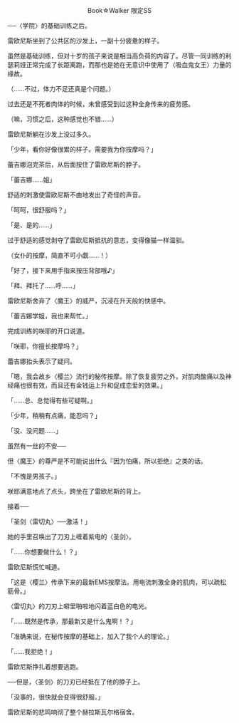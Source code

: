 <p align="center">Book☆Walker 限定SS</p>

──〈学院〉的基础训练之后。

雷欧尼斯坐到了公共区的沙发上，一副十分疲惫的样子。

虽然是基础训练，但对十岁的孩子来说是相当高负荷的内容了。尽管一同训练的利瑟莉娅正常完成了长距离跑，而那也是她在无意识中使用了〈吸血鬼女王〉力量的缘故。

（……不过，体力不足还真是个问题。）

过去还是不死者肉体的时候，未曾感受到过这种全身传来的疲劳感。

（嘛，习惯之后，这种感觉也不错……）

雷欧尼斯躺在沙发上没过多久。

「少年，看你好像很累的样子。需要我为你按摩吗？」

蕾吉娜泡完茶后，从后面按住了雷欧尼斯的脖子。

「蕾吉娜……姐」

舒适的刺激使雷欧尼斯不由地发出了奇怪的声音。

「呵呵，很舒服吗？」

「是、是的……」

过于舒适的感觉剥夺了雷欧尼斯抵抗的意志，变得像猫一样温驯。

（女仆的按摩，简直不可小觑……！）

「好了，接下来用手指来按压背部哦♪」

「拜、拜托了……呼……」

雷欧尼斯舍弃了〈魔王〉的威严，沉浸在升天般的快感中。

「蕾吉娜学姐，我也来帮忙。」

完成训练的咲耶的开口说道。

「咲耶，你擅长按摩吗？」

蕾吉娜抬头表示了疑问。

「嗯，我会故乡〈樱兰〉流行的秘传按摩。除了恢复疲劳之外，对肌肉酸痛以及神经痛也很有效，而且还有金钱运上升和促成恋爱的效果。」

「……总、总觉得有些可疑啊。」

「少年，稍稍有点痛，能忍吗？」

「没、没问题……」

虽然有一丝的不安──

但〈魔王〉的尊严是不可能说出什么『因为怕痛，所以拒绝』之类的话。

「不愧是男孩子。」

咲耶满意地点了点头，跨坐在了雷欧尼斯的背上。

接着──

「圣剑〈雷切丸〉──激活！」

她的手里召唤出了刀刃上缠着紫电的〈圣剑〉。

「……你想要做什么！？」

雷欧尼斯慌忙喊道。

「这是〈樱兰〉传承下来的最新EMS按摩法。用电流刺激全身的肌肉，可以疏松筋骨。」

〈雷切丸〉的刀刃上噼里啪啦地闪着蓝白色的电光。

「……既然是传承，那最新又是什么鬼啊！？」

「准确来说，在秘传按摩的基础上，加入了我个人的理论。」

「……我拒绝！」

雷欧尼斯挣扎着想要逃跑。

──但是，〈圣剑〉的刀刃已经抵在了他的脖子上。

「没事的，很快就会变得很舒服。」

雷欧尼斯的悲鸣响彻了整个赫拉斯瓦尔格宿舍。

